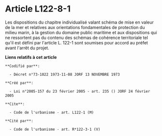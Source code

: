# Article L122-8-1

Les dispositions du chapitre individualisé valant schéma de mise en valeur de la mer et relatives aux orientations
fondamentales de protection du milieu marin, à la gestion du domaine public maritime et aux dispositions qui ne ressortent
pas du contenu des schémas de cohérence territoriale tel qu'il est défini par l'article L. 122-1 sont soumises pour accord au
préfet avant l'arrêt du projet.

**Liens relatifs à cet article**

	**Codifié par**:

	  - Décret n°73-1022 1973-11-08 JORF 13 NOVEMBRE 1973

	**Créé par**:

	  - Loi n°2005-157 du 23 février 2005 - art. 235 () JORF 24 février 2005

	**Cite**:

	  - Code de l'urbanisme - art. L122-1 (M)

	**Cité par**:

	  - Code de l'urbanisme - art. R*122-3-1 (V)

